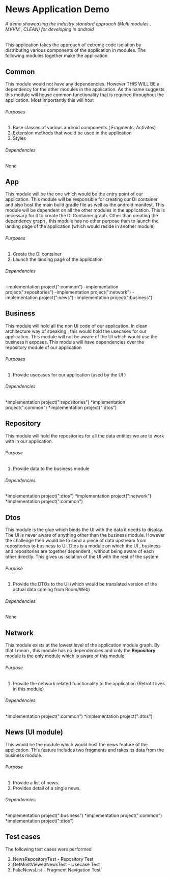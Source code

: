 # News Application Demo
###### A demo showcasing the industry standard approach (Multi modules , MVVM , CLEAN) for developing in android

This application takes the approach of extreme code isolation by distributing various components of the application in modules. The following modules together make the application

## Common
This module would not have any dependencies. However THIS WILL BE a dependency for the other modules in the application. As the name suggests this module will house common functionality that is required throughout the application. Most importantly this will host
###### Purposes
1. Base classes of various android components ( Fragments, Activites)
2. Extension methods that would be used in the application
3. Styles 
###### Dependencies
None

## App 
This module will be the one which would be the entry point of our application. This module will be responsible for creating our DI container and also host the main build gradle file as well as the android manifest. This module will be dependent on all the other modules in the application. This is necessary for it to create the DI Container graph. 
Other than creating the dependency graph , this module has no other purpose than to launch the landing page of the application (which would reside in another module)
###### Purposes
1. Create the DI container
2. Launch the landing page of the application
###### Dependencies
-implementation project(":common")
-implementation project(":repositories")
-implementation project(":network")
-implementation project(":news")
-implementation project(":business")

## Business
This module will hold all the non UI code of our application. In clean architecture way of speaking , this would hold the usecases for our application.
This module will not be aware of the UI which would use the business it exposes. This module will have dependencies over the repository module of our application
###### Purposes
1. Provide usecases for our application (used by the UI )
###### Dependencies
*implementation project(":repositories")
*implementation project(":common")
*implementation project(":dtos")

## Repository
This module will hold the repositories for all the data entities we are to work with in our application. 
###### Purpose
1. Provide data to the business module
###### Dependencies
*implementation project(":dtos")
*implementation project(":network")
*implementation project(":common")

## Dtos
This module is the glue which binds the UI with the data it needs to display. The UI is never aware of anything other than the business module. However the challenge then would be to send a piece of data upstream from repositories to business to UI. Dtos is a module on which the UI , business and repositories are together dependent , without being aware of each other directly. This gives us isolation of the UI with the rest of the system
###### Purpose
1. Provide the DTOs to the UI (which would be translated version of the actual data coming from Room/Web)
###### Dependencies
None

## Network
This module exists at the lowest level of the application module graph. By that I mean , this module has no dependencies and only the **Repository** module is the only module which is aware of this module
###### Purpose
1. Provide the network related functionality to the application (Retrofit lives in this module)
###### Dependencies
*implementation project(":common")
*implementation project(":dtos")
## News (UI module)
This would be the module which would host the news feature of the application. This feature includes two fragments and takes its data from the business module.
###### Purpose
1. Provide a list of news.
2. Provides detail of a single news.
###### Dependencies
*implementation project(":business")
*implementation project(":common")
*implementation project(":dtos")
## Test cases
The following test cases were performed
1. NewsRepositoryTest - Repository Test
2. GetMostViewedNewsTest - Usecase Test
3. FakeNewsList - Fragment Navigation Test







